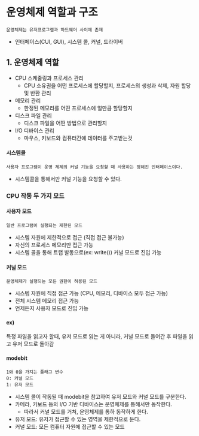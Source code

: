 # 운영체제 역할과 구조
    운영체제는 유저프로그램과 하드웨어 사이에 존재
- 인터페이스(CUI, GUI), 시스템 콜, 커널, 드라이버

## 1. 운영체제 역할
- CPU 스케줄링과 프로세스 관리
    - CPU 소유권을 어떤 프로세스에 할당할지, 프로세스의 생성과 삭제, 자원 할당 및 반환 관리
- 메모리 관리
    - 한정된 메모리를 어떤 프로세스에 얼만큼 할당할지
- 디스크 파일 관리
    - 디스크 파일을 어떤 방법으로 관리할지
- I/O 디바이스 관리
    - 마우스, 키보드와 컴퓨터간에 데이터를 주고받는것

#### 시스템콜
    사용자 프로그램이 운영 체제의 커널 기능을 요청할 때 사용하는 정해진 인터페이스이다. 
- 시스템콜을 통해서만 커널 기능을 요청할 수 있다. 

### CPU 작동 두 가지 모드
#### 사용자 모드 
    일반 프로그램이 실행되는 제한된 모드 
- 시스템 자원에 제한적으로 접근 (직접 접근 불가능)
- 자신의 프로세스 메모리만 접근 가능
- 시스템 콜을 통해 트랩 발동으로(ex: write()) 커널 모드로 진입 가능
#### 커널 모드
    운영체제가 실행되는 모든 권한이 허용된 모드 
- 시스템 자원에 직접 접근 가능 (CPU, 메모리, 디바이스 모두 접근 가능)
- 전체 시스템 메모리 접근 가능
- 언제든지 사용자 모드로 진입 가능

#### ex)
특정 파일을 읽고자 할때, 유저 모드로 읽는 게 아니라, 커널 모드로 들어간 후 파일을 읽고 유저 모드로 돌아감

#### modebit
    1와 0을 가지는 플래그 변수
    0: 커널 모드
    1: 유저 모드
- 시스템 콜이 작동될 때 modebit을 참고하여 유저 모드와 커널 모드를 구분한다. 
- 카메라, 키보드 등의 I/O 기반 디바이스는 운영체제를 통해서만 동작한다. 
    - 따라서 커널 모드를 거쳐, 운영체제를 통하 동작하게 한다. 
- 유저 모드: 유저가 접근할 수 있는 영역을 제한적으로 둔다. 
- 커널 모드: 모든 컴퓨터 자원에 접근할 수 있는 모드